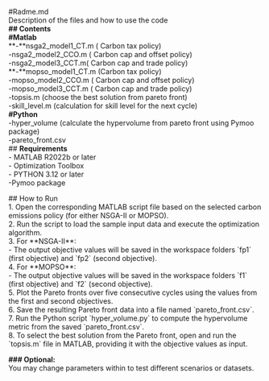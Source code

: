 \#Radme.md  
Description of the files and how to use the code  
**\#\# Contents**  
**\#Matlab**  
**\-**nsga2\_model1\_CT.m ( Carbon tax policy)  
\-nsga2\_model2\_CCO.m ( Carbon cap and offset policy)  
\-nsga2\_model3\_CCT.m( Carbon cap and trade policy)  
**\-**mopso\_model1\_CT.m (Carbon tax policy)  
\-mopso\_model2\_CCO.m  ( Carbon cap and offset policy)  
\-mopso\_model3\_CCT.m ( Carbon cap and trade policy)  
\-topsis.m (choose the best solution from pareto front)  
\-skill\_level.m (calculation for skill level for the next cycle)  
**\#Python**  
\-hyper\_volume (calculate the hypervolume from pareto front using Pymoo package)  
\-pareto\_front.csv  
\#\# **Requirements**  
\- MATLAB R2022b or later   
\- Optimization Toolbox  
\- PYTHON 3.12 or later   
\-Pymoo package

\#\# How to Run  
1\. Open the corresponding MATLAB script file based on the selected carbon emissions policy (for either NSGA-II or MOPSO).  
2\. Run the script to load the sample input data and execute the optimization algorithm.  
3\. For \*\*NSGA-II\*\*:  
   \- The output objective values will be saved in the workspace folders \`fp1\` (first objective) and \`fp2\` (second objective).  
4\. For \*\*MOPSO\*\*:  
   \- The output objective values will be saved in the workspace folders \`f1\` (first objective) and \`f2\` (second objective).  
5\. Plot the Pareto fronts over five consecutive cycles using the values from the first and second objectives.  
6\. Save the resulting Pareto front data into a file named \`pareto\_front.csv\`.  
7\. Run the Python script \`hyper\_volume.py\` to compute the hypervolume metric from the saved \`pareto\_front.csv\`.  
8\. To select the best solution from the Pareto front, open and run the \`topsis.m\` file in MATLAB, providing it with the objective values as input.

**\#\#\# Optional:**  
You may change parameters within to test different scenarios or datasets.

